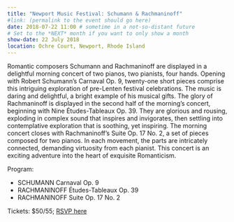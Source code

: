 ```yaml
---
title: "Newport Music Festival: Schumann & Rachmaninoff"
#link: (permalink to the event should go here)
date: 2018-07-22 11:00 # sometime in a not-so-distant future
# Set to the *NEXT* month if you want to only show a month
show-date: 22 July 2018
location: Ochre Court, Newport, Rhode Island
---
```


Romantic composers Schumann and Rachmaninoff are displayed in a delightful morning concert of two pianos, two pianists, four hands. Opening with Robert Schumann’s Carnaval Op. 9, twenty-one short pieces comprise this intriguing exploration of pre-Lenten festival celebrations. The music is daring and delightful, a bright example of his musical gifts. The glory of Rachmaninoff is displayed in the second half of the morning’s concert, beginning with Nine Études-Tableaux Op. 39. They are glorious and rousing, exploding in complex sound that inspires and invigorates, then settling into contemplative exploration that is soothing, yet inspiring. The morning concert closes with Rachmaninoff’s Suite Op. 17 No. 2, a set of pieces composed for two pianos. In each movement, the parts are intricately connected, demanding virtuosity from each pianist. This concert is an exciting adventure into the heart of exquisite Romanticism.

Program:

- SCHUMANN Carnaval Op. 9
- RACHMANINOFF Études-Tableaux Op. 39
- RACHMANINOFF Suite Op. 17 No. 2

Tickets: $50/55; [RSVP here]({{page.rsvp_link}})
